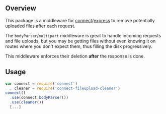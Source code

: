 Overview
--------

This package is a middleware for [connect](https://github.com/senchalabs/connect)/[express](https://github.com/visionmedia/express/) to remove potentially uploaded files after each request.

The `bodyParser`/`multipart` middleware is great to handle incoming requests and file uploads, but you may be getting files without even knowing it on routes where you don't expect them, thus filling the disk progressively.

This middleware enforces their deletion **after** the response is done.

Usage
-----
```javascript
var connect = require('connect')
  , cleaner = require('connect-fileupload-cleaner')
connect()
  .use(connect.bodyParser())
  .use(cleaner())
  [...]
```